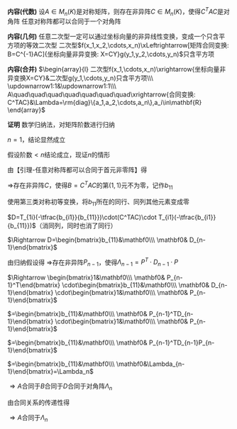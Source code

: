 **内容(代数)**
设$A\in M_n(K)$是对称矩阵，则存在非异阵$C\in M_n(K)$，使得$C^TAC$是对角阵
任意对称阵都可以合同于一个对角阵

**内容(几何)**
任意二次型一定可以通过坐标向量的非异线性变换，变成一个只含平方项的等效二次型
二次型$f(x_1,x_2,\cdots,x_n)\xLeftrightarrow[矩阵合同变换: B=C^{-1}AC]{坐标向量非异变换: X=CY}g(y_1,y_2,\cdots,y_n)$只含平方项

**内容(合并)**
$\begin{array}{l}
二次型f(x_1,\cdots,x_n)\xrightarrow{坐标向量非异变换X=CY}&二次型g(y_1,\cdots,y_n)只含平方项\\\
\updownarrow1:1&\updownarrow1:1\\\
A\quad\quad\quad\quad\quad\quad\quad\xrightarrow{合同变换: C^TAC}&\Lambda=\rm{diag}\{a_1,a_2,\cdots,a_n\},a_i\in\mathbf{R}
\end{array}$

**证明**
数学归纳法，对矩阵阶数进行归纳

$n=1$，结论显然成立

假设阶数$<n$结论成立，现证$n$的情形

由【引理-任意对称阵都可以合同于首元非零阵】得

$\Rightarrow$存在非异阵$C$，使得$B=C^TAC$的第$(1,1)$元不为零，记作$b_{11}$

使用第三类对称初等变换，将$b_{11}$所在的同行、同列其他元素变成零

$D=T_{1i}(-\tfrac{b_{i1}}{b_{11}})\cdot(C^TAC)\cdot T_{i1}(-\tfrac{b_{i1}}{b_{11}})$（消同列，同时也消了同行）

$\Rightarrow D=\begin{bmatrix}b_{11}&\mathbf0\\\ \mathbf0& D_{n-1}\end{bmatrix}$

由归纳假设得
$\Rightarrow$存在非异阵$P_{n-1}$，使得$\Lambda_{n-1}=P^T\cdot D_{n-1}\cdot P$

$\Rightarrow \begin{bmatrix}1&\mathbf0\\\ \mathbf0& P_{n-1}^T\end{bmatrix}
\cdot\begin{bmatrix}b_{11}&\mathbf0\\\ \mathbf0& D_{n-1}\end{bmatrix}
\cdot\begin{bmatrix}1&\mathbf0\\\ \mathbf0& P_{n-1}\end{bmatrix}$

$=\begin{bmatrix}b_{11}&\mathbf0\\\ \mathbf0& P_{n-1}^TD_{n-1}\end{bmatrix}
\cdot\begin{bmatrix}1&\mathbf0\\\ \mathbf0& P_{n-1}\end{bmatrix}$

$=\begin{bmatrix}b_{11}&\mathbf0\\\ \mathbf0& P_{n-1}^TD_{n-1}P_{n-1}\end{bmatrix}$

$=\begin{bmatrix}b_{11}&\mathbf0\\\ \mathbf0&\Lambda_{n-1}\end{bmatrix}=\Lambda_n$

$\Rightarrow A$合同于$B$合同于$D$合同于对角阵$\Lambda_n$

由合同关系的传递性得

$\Rightarrow A$合同于$\Lambda_n$
